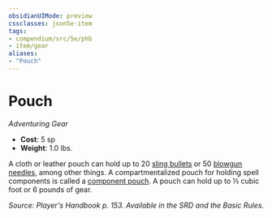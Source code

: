 ```yaml
---
obsidianUIMode: preview
cssclasses: json5e-item
tags:
- compendium/src/5e/phb
- item/gear
aliases: 
- "Pouch"
---
```

# Pouch
*Adventuring Gear*  

- **Cost**: 5 sp
- **Weight**: 1.0 lbs.

A cloth or leather pouch can hold up to 20 [sling bullets](z_compendium/items/sling-bullet.md) or 50 [blowgun needles](z_compendium/items/blowgun-needle.md), among other things. A compartmentalized pouch for holding spell components is called a [component pouch](z_compendium/items/component-pouch.md). A pouch can hold up to ⅕ cubic foot or 6 pounds of gear.

*Source: Player's Handbook p. 153. Available in the SRD and the Basic Rules.*
